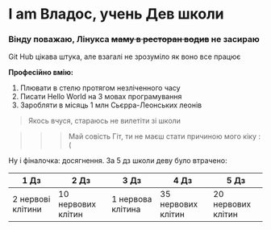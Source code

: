 # I am Владос, учень Дев школи 

### Вінду поважаю, Лінукса ~~маму в ресторан водив~~ не засираю 
Git Hub цікава штука, але взагалі не зрозуміло як воно все працює

**Професійно вмію:**
1. Плювати в стелю протягом незліченного часу
2. Писати Hello World на 3 мовах програмування
3. Заробляти в місяць 1 млн Сьєрра-Леонських леонів

>Якось вчуся, стараюсь не вилетіти зі школи 

>>>Май совість Гіт, ти не маєш стати причиною мого кіку :(

Ну і фіналочка: досягнення. За 5 дз школи деву було втрачено:

| 1 Дз              | 2 Дз                | 3 Дз              | 4 Дз               | 5 Дз               |
|-------------------|---------------------|-------------------|--------------------|--------------------|
| 2 нервові клітини | 10 нервових клітин  | 1 нервова клітина | 35 нервових клітин | 20 нервових клітин |
